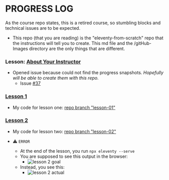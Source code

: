 # PROGRESS LOG

As the course repo states, this is a retired course, so stumbling blocks and technical issues are to be expected.

- This repo (that you are reading) is the "eleventy-from-scratch" repo that the instructions will tell you to create. This md file and the /gitHub-Images directory are the only things that are different.

### Lesson: [About Your Instructor](https://learneleventyfromscratch.com/#about-your-instructor)

- Opened issue because could not find the progress snapshots. _Hopefully will be able to create them with this repo._
  - Issue [#37](https://github.com/Andy-set-studio/learneleventyfromscratch.com/issues/37)

### [Lesson 1](https://learneleventyfromscratch.com/lesson/1.html#what-is-eleventy)

- My code for lesson one: [repo branch "lesson-01"](https://github.com/maiya-22/learning-repo__learn-11ty-from-scratch/tree/Lesson-01)

### [Lesson 2](https://learneleventyfromscratch.com/lesson/1.html#what-is-eleventy)

- My code for lesson two: [repo branch "lesson-02"](https://github.com/maiya-22/learning-repo__learn-11ty-from-scratch/tree/Lesson-02)
- ⚠️ `ERROR`

  - At the end of the lesson, you run `npx eleventy --serve`
  - You are supposed to see this output in the browser:
    - ![lesson 2 goal]()
  - Instead, you see this:
    - ![lesson 2 actual]()
